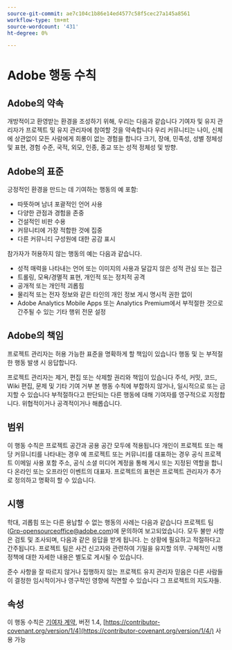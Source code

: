 ```yaml
---
source-git-commit: ae7c104c1b86e14ed4577c58f5cec27a145a8561
workflow-type: tm+mt
source-wordcount: '431'
ht-degree: 0%

---
```


# Adobe 행동 수칙

## Adobe의 약속

개방적이고 환영받는 환경을 조성하기 위해, 우리는 다음과 같습니다
기여자 및 유지 관리자가 프로젝트 및 유지 관리자에 참여할 것을 약속합니다
우리 커뮤니티는 나이, 신체에 상관없이 모든 사람에게 희롱이 없는 경험을 합니다
크기, 장애, 민족성, 성별 정체성 및 표현, 경험 수준,
국적, 외모, 인종, 종교 또는 성적 정체성 및
방향.

## Adobe의 표준

긍정적인 환경을 만드는 데 기여하는 행동의 예
포함:

* 따뜻하며 남녀 포괄적인 언어 사용
* 다양한 관점과 경험을 존중
* 건설적인 비판 수용
* 커뮤니티에 가장 적합한 것에 집중
* 다른 커뮤니티 구성원에 대한 공감 표시

참가자가 허용하지 않는 행동의 예는 다음과 같습니다.

* 성적 매력을 나타내는 언어 또는 이미지의 사용과 달갑지 않은 성적 관심 또는 접근
* 트롤링, 모욕/경멸적 표현, 개인적 또는 정치적 공격
* 공개적 또는 개인적 괴롭힘
* 물리적 또는 전자 정보와 같은 타인의 개인 정보 게시
명시적 권한 없이
* Adobe Analytics Mobile Apps 또는 Analytics Premium에서 부적절한 것으로 간주될 수 있는 기타 행위
전문 설정

## Adobe의 책임

프로젝트 관리자는 허용 가능한 표준을 명확하게 할 책임이 있습니다
행동 및 는
부적절한 행동 발생 시 응답합니다.

프로젝트 관리자는 제거, 편집 또는 삭제할 권리와 책임이 있습니다
주석, 커밋, 코드, Wiki 편집, 문제 및 기타 기여 거부
본 행동 수칙에 부합하지 않거나, 일시적으로 또는 금지할 수 있습니다
부적절하다고 판단되는 다른 행동에 대해 기여자를 영구적으로 지정합니다.
위협적이거나 공격적이거나 해롭습니다.

## 범위

이 행동 수칙은 프로젝트 공간과 공용 공간 모두에 적용됩니다
개인이 프로젝트 또는 해당 커뮤니티를 나타내는 경우 예
프로젝트 또는 커뮤니티를 대표하는 경우 공식 프로젝트 이메일 사용 포함
주소, 공식 소셜 미디어 계정을 통해 게시 또는 지정된 역할을 합니다
온라인 또는 오프라인 이벤트의 대표자. 프로젝트의 표현은
프로젝트 관리자가 추가로 정의하고 명확히 할 수 있습니다.

## 시행

학대, 괴롭힘 또는 다른 용납할 수 없는 행동의 사례는 다음과 같습니다
프로젝트 팀(Grp-opensourceoffice@adobe.com)에 문의하여 보고되었습니다. 모두
불만 사항은 검토 및 조사되며, 다음과 같은 응답을 받게 됩니다.
는 상황에 필요하고 적절하다고 간주됩니다. 프로젝트 팀은
사건 신고자와 관련하여 기밀을 유지할 의무.
구체적인 시행 정책에 대한 자세한 내용은 별도로 게시될 수 있습니다.

준수 사항을 잘 따르지 않거나 집행하지 않는 프로젝트 유지 관리자
믿음은 다른 사람들이 결정한 임시적이거나 영구적인 영향에 직면할 수 있습니다
그 프로젝트의 지도자들.

## 속성

이 행동 수칙은 [기여자 계약](https://contributor-covenant.org), 버전 1.4,
[https://contributor-covenant.org/version/1/4](https://contributor-covenant.org/version/1/4/) 사용 가능
